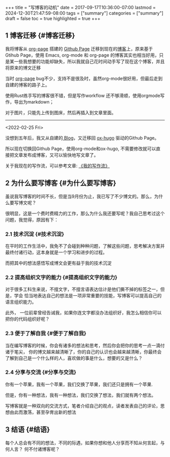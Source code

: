 +++
title = "写博客的动机"
date = 2017-09-17T10:36:00-07:00
lastmod = 2024-12-30T21:47:59-08:00
tags = ["summary"]
categories = ["summary"]
draft = false
toc = true
highlighted = true
+++

## <span class="section-num">1</span> 博客迁移 {#博客迁移}

我将博客从 [org-page](https://github.com/emacsorphanage/org-page) 搭建的 [Github Page](https://github.com/ramsayleung/samrayleung.github.io/) 迁移到现在的[博客](https://github.com/ramsayleung/blog)上，原来基于 Gtihub Page，使用 Emacs, org-mode 和 org-page 的博客其实也相当好用，只是某一些我想要的功能却缺失，所以我就自己花时间动手写了现在这个博客，并且将原来的博文迁移

当时 [org-page](https://github.com/emacsorphanage/org-page) bug不少，支持不是很及时，虽然org-mode很好用，但最后走到自建的博客的路子上。

使用Rust练手写的博客很不错，但是写作workflow 还不够滑顺，使用orgmode写作，导出为markdown；

对于图片，只能先上传到图床，然后再插入到文章里面。

----
<span class="timestamp-wrapper"><span class="timestamp">&lt;2022-02-25 Fri&gt;</span></span>

没想到五年后，我又从自建的[ Blog](https://github.com/ramsayleung/blog/)，又迁移回 [ox-hugo](https://ox-hugo.scripter.co/) 驱动的Github Page。

所以现在切换回Github Page，使用org-mode和ox-hugo, 不需要修改就可以直接把文章发布成博客，又可以愉快地写文章了。

关于我现在的写作流，可以参考文章: [《我的写作流》](https://ramsayleung.github.io/zh/post/2023/%E6%88%91%E7%9A%84%E5%86%99%E4%BD%9C%E6%B5%81/)


## <span class="section-num">2</span> 为什么要写博客 {#为什么要写博客}

虽说我写博客的时间不长，但是当9月份为止，我已写了不少博文的。那么，为什么要写博文呢？

很明显，这是一个费时费精力的工作，那么为什么我还要写呢？我自己思考过这个问题，我觉得，原因有下：


### <span class="section-num">2.1</span> 技术沉淀 {#技术沉淀}

在平时的工作生活中，我免不了会碰到种种问题，了解这些问题，思考解决方案并最终付诸行动，这本身就是一个学习和进步的过程。

而把其中的想法感悟写成博文会更有益于我的技术沉淀


### <span class="section-num">2.2</span> 提高组织文字的能力 {#提高组织文字的能力}

对于很多工科生来说，不擅文字，不擅言语表达估计是他们撕不掉的标签之一，但是，学会 恰当地表达自己的想法是一项非常重要的技能，写博客可以提高自己的语言组织能力。

此外， 一位前辈曾经告诫我，如果你连文字都没办法组织好，我怎么相信你可以把你的代码组织好呢？


### <span class="section-num">2.3</span> 便于了解自我 {#便于了解自我}

当在编写博客的时候，你会有诸多的想法和思考，然后你会把你的思考一点一滴付诸于笔尖， 你的博文越来越清晰了，你的自己的认识也会越来越清晰，你最终会了解到自己是一个什么样的人，喜欢做的事是什么，想要的又是什么？


### <span class="section-num">2.4</span> 分享与交流 {#分享与交流}

你有一个苹果，我有一个苹果，我们交换了苹果，我们还只是拥有一个苹果.

但是，你有一种想法，我有一种想法，我们交换了想法，我们就有两个想法。

写博客就是一种双向的交流方式，笔者介绍自己的观点，读者发表自己的评论，思想由此而激荡，甚至孕育出新的想法


## <span class="section-num">3</span> 结语 {#结语}

每个人总会有不同的想法，不同的际遇，如果你想和他人分享而不知从何言起，与何人言？
何不付诸博客呢？

